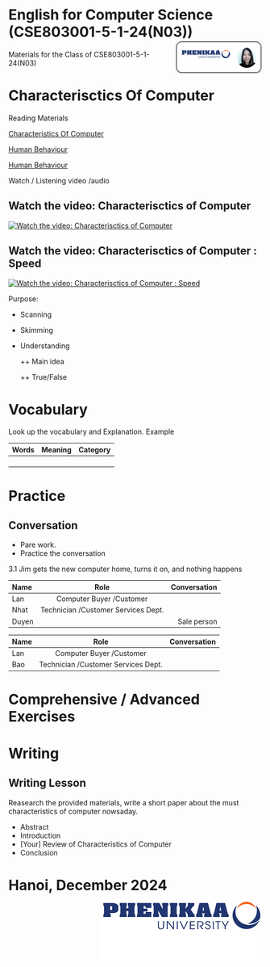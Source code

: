 # English for Computer Science (CSE803001-5-1-24(N03)) <img src='img/nglthu.png' align='right'> 


Materials for the Class of CSE803001-5-1-24(N03)

# Characterisctics Of Computer
Reading Materials

[Characteristics Of Computer](Characteristics/Reading_characteristics_computer.pdf)

[Human Behaviour](Characteristics/Characteristics/The_contribution_of_learner_characterist.pdf)

[Human Behaviour](Characteristics/Characteristics/70-IJCSE-05826.pdf)

Watch / Listening video /audio

## Watch the video: Characterisctics of Computer

[![Watch the video: Characterisctics of Computer](https://nglthu.github.io/English_5_1_24/img/characteristics-of-computer.jpg)](https://www.youtube.com/watch?v=P88gULw8xzE)

## Watch the video: Characterisctics of Computer : Speed

[![Watch the video: Characterisctics of Computer : Speed](https://nglthu.github.io/English_5_1_24/img/characteristics-of-computer.jpg)](https://www.youtube.com/watch?v=puuW-8X0NTE)








Purpose:
+ Scanning
  
+ Skimming
  
+ Understanding
  
  ++ Main idea
  
  ++ True/False
  



# Vocabulary
 
   Look up the vocabulary and Explanation.
   Example

| Words            | Meaning | Category|
| :---------------- | :------: | ----: |
| |     |  |
|  |     |  |
|  |     |  |
| |     |  |

# Practice
## Conversation

+ Pare work. 
+ Practice the conversation



3.1 Jim gets the new
computer home, turns
it on, and nothing happens


| Name            | Role | Conversation|
| :---------------- | :------: | ----: |
| Lan| Computer Buyer /Customer    |  |
| Nhat |  Technician /Customer  Services Dept. |  |
| Duyen |     | Sale person |

| Name            | Role | Conversation|
| :---------------- | :------: | ----: |
| Lan| Computer Buyer /Customer    |  |
| Bao |  Technician /Customer  Services Dept. |  |





# Comprehensive / Advanced Exercises

# Writing

## Writing Lesson

Reasearch the provided materials, write a short paper about the must characteristics of computer nowsaday.

+ Abstract
+ Introduction
+ [Your] Review of Characteristics of Computer
+ Conclusion


# Hanoi, December 2024 <img src='img/logo.png' align='right'> 
